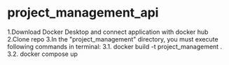 # project_management_api
1.Download Docker Desktop and connect application with docker hub<br/>
2.Clone repo
3.In the "project_management" directory, you must execute following commands in terminal: 
    3.1. docker build -t project_management .
    3.2. docker compose up
